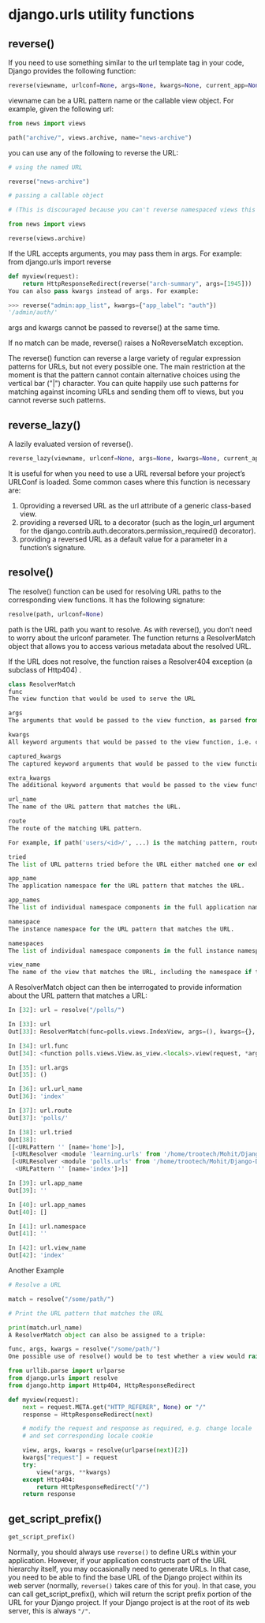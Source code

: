 <link href="https://maxcdn.bootstrapcdn.com/bootstrap/3.3.6/css/bootstrap.min.css" rel="stylesheet"/>

# django.urls utility functions

## reverse()

If you need to use something similar to the url template tag in your code, Django provides the following function:

```python
reverse(viewname, urlconf=None, args=None, kwargs=None, current_app=None)
```

viewname can be a URL pattern name or the callable view object. For example, given the following url:

```python
from news import views

path("archive/", views.archive, name="news-archive")
```

you can use any of the following to reverse the URL:

```python
# using the named URL

reverse("news-archive")

# passing a callable object

# (This is discouraged because you can't reverse namespaced views this way.)

from news import views

reverse(views.archive)
```

If the URL accepts arguments, you may pass them in args. For example:
from django.urls import reverse

```python
def myview(request):
    return HttpResponseRedirect(reverse("arch-summary", args=[1945]))
You can also pass kwargs instead of args. For example:

>>> reverse("admin:app_list", kwargs={"app_label": "auth"})
'/admin/auth/'
```

args and kwargs cannot be passed to reverse() at the same time.

If no match can be made, reverse() raises a NoReverseMatch exception.

The reverse() function can reverse a large variety of regular expression patterns for URLs, but not every possible one. The main restriction at the moment is that the pattern cannot contain alternative choices using the vertical bar ("|") character. You can quite happily use such patterns for matching against incoming URLs and sending them off to views, but you cannot reverse such patterns.

## reverse_lazy()

A lazily evaluated version of reverse().

```python
reverse_lazy(viewname, urlconf=None, args=None, kwargs=None, current_app=None)
```

It is useful for when you need to use a URL reversal before your project’s URLConf is loaded. Some common cases where this function is necessary are:

1. 0providing a reversed URL as the url attribute of a generic class-based view.
2. providing a reversed URL to a decorator (such as the login_url argument for the django.contrib.auth.decorators.permission_required() decorator).
3. providing a reversed URL as a default value for a parameter in a function’s signature.

## resolve()

The resolve() function can be used for resolving URL paths to the corresponding view functions. It has the following signature:

```python
resolve(path, urlconf=None)
```

path is the URL path you want to resolve. As with reverse(), you don’t need to worry about the urlconf parameter. The function returns a ResolverMatch object that allows you to access various metadata about the resolved URL.

If the URL does not resolve, the function raises a Resolver404 exception (a subclass of Http404) .

```python
class ResolverMatch
func
The view function that would be used to serve the URL

args
The arguments that would be passed to the view function, as parsed from the URL.

kwargs
All keyword arguments that would be passed to the view function, i.e. captured_kwargs and extra_kwargs.

captured_kwargs
The captured keyword arguments that would be passed to the view function, as parsed from the URL.

extra_kwargs
The additional keyword arguments that would be passed to the view function.

url_name
The name of the URL pattern that matches the URL.

route
The route of the matching URL pattern.

For example, if path('users/<id>/', ...) is the matching pattern, route will contain 'users/<id>/'.

tried
The list of URL patterns tried before the URL either matched one or exhausted available patterns.

app_name
The application namespace for the URL pattern that matches the URL.

app_names
The list of individual namespace components in the full application namespace for the URL pattern that matches the URL. For example, if the app_name is 'foo:bar', then app_names will be ['foo', 'bar'].

namespace
The instance namespace for the URL pattern that matches the URL.

namespaces
The list of individual namespace components in the full instance namespace for the URL pattern that matches the URL. i.e., if the namespace is foo:bar, then namespaces will be ['foo', 'bar'].

view_name
The name of the view that matches the URL, including the namespace if there is one.
```

A ResolverMatch object can then be interrogated to provide information about the URL pattern that matches a URL:

```python
In [32]: url = resolve("/polls/")

In [33]: url
Out[33]: ResolverMatch(func=polls.views.IndexView, args=(), kwargs={}, url_name='index', app_names=[], namespaces=[], route='polls/')

In [34]: url.func
Out[34]: <function polls.views.View.as_view.<locals>.view(request, *args, **kwargs)>

In [35]: url.args
Out[35]: ()

In [36]: url.url_name
Out[36]: 'index'

In [37]: url.route
Out[37]: 'polls/'

In [38]: url.tried
Out[38]:
[[<URLPattern '' [name='home']>],
 [<URLResolver <module 'learning.urls' from '/home/trootech/Mohit/Django-Documentation/mysite/learning/urls.py'> (None:None) 'learn/'>],
 [<URLResolver <module 'polls.urls' from '/home/trootech/Mohit/Django-Documentation/mysite/polls/urls.py'> (None:None) 'polls/'>,
  <URLPattern '' [name='index']>]]

In [39]: url.app_name
Out[39]: ''

In [40]: url.app_names
Out[40]: []

In [41]: url.namespace
Out[41]: ''

In [42]: url.view_name
Out[42]: 'index'
```

Another Example

```python
# Resolve a URL

match = resolve("/some/path/")

# Print the URL pattern that matches the URL

print(match.url_name)
A ResolverMatch object can also be assigned to a triple:

func, args, kwargs = resolve("/some/path/")
One possible use of resolve() would be to test whether a view would raise a Http404 error before redirecting to it:

from urllib.parse import urlparse
from django.urls import resolve
from django.http import Http404, HttpResponseRedirect

def myview(request):
    next = request.META.get("HTTP_REFERER", None) or "/"
    response = HttpResponseRedirect(next)

    # modify the request and response as required, e.g. change locale
    # and set corresponding locale cookie

    view, args, kwargs = resolve(urlparse(next)[2])
    kwargs["request"] = request
    try:
        view(*args, **kwargs)
    except Http404:
        return HttpResponseRedirect("/")
    return response
```

## get_script_prefix()

```python
get_script_prefix()
```

Normally, you should always use `reverse()` to define URLs within your application. However, if your application constructs part of the URL hierarchy itself, you may occasionally need to generate URLs. In that case, you need to be able to find the base URL of the Django project within its web server (normally, `reverse()` takes care of this for you). In that case, you can call get_script_prefix(), which will return the script prefix portion of the URL for your Django project. If your Django project is at the root of its web server, this is always `"/"`.
